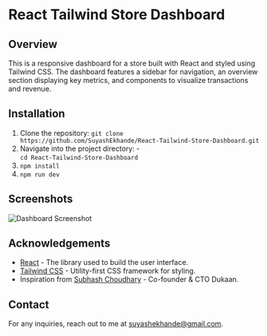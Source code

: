 
# React Tailwind Store Dashboard

## Overview
This is a responsive dashboard for a store built with React and styled using Tailwind CSS. The dashboard features a sidebar for navigation, an overview section displaying key metrics, and components to visualize transactions and revenue.

## Installation 
1. Clone the repository:
 `git clone https://github.com/SuyashEkhande/React-Tailwind-Store-Dashboard.git`
2. Navigate into the project directory: -   
`cd React-Tailwind-Store-Dashboard`
3. `npm install`
4. `npm run dev`

## Screenshots
 ![Dashboard Screenshot](https://i.ibb.co/9VBpR8y/Demo.png)


## Acknowledgements
- [React](https://reactjs.org/) - The library used to build the user interface.
- [Tailwind CSS](https://tailwindcss.com/) - Utility-first CSS framework for styling.
-  Inspiration from [Subhash Choudhary](https://twitter.com/subhashchy/status/1744308069751025894) - Co-founder & CTO Dukaan.

## Contact 
For any inquiries, reach out to me at [suyashekhande@gmail.com](mailto:suyashekhande@gmail.com).